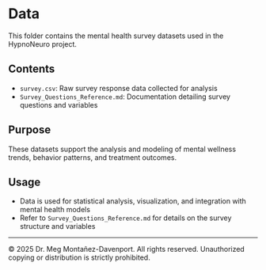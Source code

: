 # Data

This folder contains the mental health survey datasets used in the HypnoNeuro project.

## Contents

- `survey.csv`: Raw survey response data collected for analysis  
- `Survey_Questions_Reference.md`: Documentation detailing survey questions and variables  

## Purpose

These datasets support the analysis and modeling of mental wellness trends, behavior patterns, and treatment outcomes.

## Usage

- Data is used for statistical analysis, visualization, and integration with mental health models  
- Refer to `Survey_Questions_Reference.md` for details on the survey structure and variables  

---

© 2025 Dr. Meg Montañez-Davenport. All rights reserved. Unauthorized copying or distribution is strictly prohibited.
